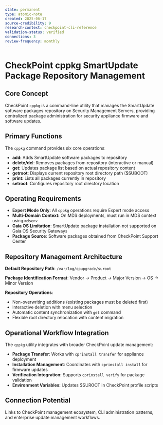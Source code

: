 ```yaml
---
state: permanent
type: atomic-note
created: 2025-06-17
source-credibility: 9
research-context: checkpoint-cli-reference
validation-status: verified
connections: 3
review-frequency: monthly
---
```


# CheckPoint cppkg SmartUpdate Package Repository Management

## Core Concept

CheckPoint `cppkg` is a command-line utility that manages the SmartUpdate software packages repository on Security Management Servers, providing centralized package administration for security appliance firmware and software updates.

## Primary Functions

The `cppkg` command provides six core operations:
- **add**: Adds SmartUpdate software packages to repository
- **delete/del**: Removes packages from repository (interactive or manual)
- **get**: Updates package list based on actual repository content
- **getroot**: Displays current repository root directory path ($SUBOOT)
- **print**: Lists all packages currently in repository
- **setroot**: Configures repository root directory location

## Operating Requirements

- **Expert Mode Only**: All `cppkg` operations require Expert mode access
- **Multi-Domain Context**: On MDS deployments, must run in MDS context using `mdsenv`
- **Gaia OS Limitation**: SmartUpdate package installation not supported on Gaia OS Security Gateways
- **Package Source**: Software packages obtained from CheckPoint Support Center

## Repository Management Architecture

**Default Repository Path**: `/var/log/cpupgrade/suroot`

**Package Identification Format**: Vendor → Product → Major Version → OS → Minor Version

**Repository Operations**:
- Non-overwriting additions (existing packages must be deleted first)
- Interactive deletion with menu selection
- Automatic content synchronization with `get` command
- Flexible root directory relocation with content migration

## Operational Workflow Integration

The `cppkg` utility integrates with broader CheckPoint update management:
- **Package Transfer**: Works with `cprinstall transfer` for appliance deployment
- **Installation Management**: Coordinates with `cprinstall install` for firmware updates
- **Verification Integration**: Supports `cprinstall verify` for package validation
- **Environment Variables**: Updates $SUROOT in CheckPoint profile scripts

## Connection Potential

Links to CheckPoint management ecosystem, CLI administration patterns, and enterprise update management workflows.